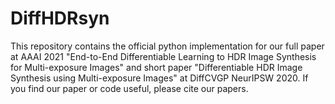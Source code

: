 # DiffHDRsyn
This repository contains the official python implementation for our full paper at AAAI 2021 "End-to-End Differentiable Learning to HDR Image Synthesis for Multi-exposure Images" and short paper "Differentiable HDR Image Synthesis using Multi-exposure Images" at DiffCVGP NeurIPSW 2020. If you find our paper or code useful, please cite our papers.




